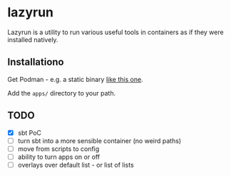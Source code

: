 # lazyrun

Lazyrun is a utility to run various useful tools in containers as if they were
installed natively.

## Installationo

Get Podman - e.g. a static binary [like this
one](https://cirrus-ci.com/task/5125306349518848).

Add the `apps/` directory to your path.

## TODO

* [X] sbt PoC
* [ ] turn sbt into a more sensible container (no weird paths)
* [ ] move from scripts to config
* [ ] ability to turn apps on or off
* [ ] overlays over default list - or list of lists

